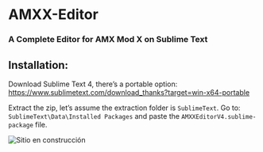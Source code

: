 # AMXX-Editor

### A Complete Editor for AMX Mod X on Sublime Text

## Installation:
Download Sublime Text 4, there’s a portable option:
https://www.sublimetext.com/download_thanks?target=win-x64-portable

Extract the zip, let’s assume the extraction folder is `SublimeText`.
Go to: `SublimeText\Data\Installed Packages` and paste the `AMXXEditorV4.sublime-package` file.

![Sitio en construcción](https://www.pngall.com/wp-content/uploads/2018/04/Under-Construction-PNG-File.png)

